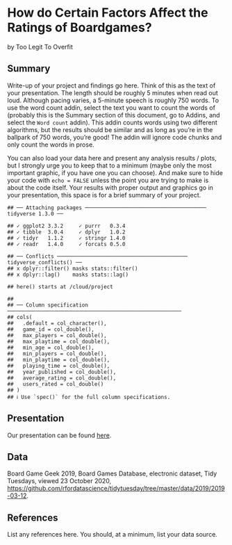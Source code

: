 How do Certain Factors Affect the Ratings of Boardgames?
================
by Too Legit To Overfit

## Summary

Write-up of your project and findings go here. Think of this as the text
of your presentation. The length should be roughly 5 minutes when read
out loud. Although pacing varies, a 5-minute speech is roughly 750
words. To use the word count addin, select the text you want to count
the words of (probably this is the Summary section of this document, go
to Addins, and select the `Word count` addin). This addin counts words
using two different algorithms, but the results should be similar and as
long as you’re in the ballpark of 750 words, you’re good\! The addin
will ignore code chunks and only count the words in prose.

You can also load your data here and present any analysis results /
plots, but I strongly urge you to keep that to a minimum (maybe only the
most important graphic, if you have one you can choose). And make sure
to hide your code with `echo = FALSE` unless the point you are trying to
make is about the code itself. Your results with proper output and
graphics go in your presentation, this space is for a brief summary of
your project.

    ## ── Attaching packages ─────────────────────────────────────── tidyverse 1.3.0 ──

    ## ✓ ggplot2 3.3.2     ✓ purrr   0.3.4
    ## ✓ tibble  3.0.4     ✓ dplyr   1.0.2
    ## ✓ tidyr   1.1.2     ✓ stringr 1.4.0
    ## ✓ readr   1.4.0     ✓ forcats 0.5.0

    ## ── Conflicts ────────────────────────────────────────── tidyverse_conflicts() ──
    ## x dplyr::filter() masks stats::filter()
    ## x dplyr::lag()    masks stats::lag()

    ## here() starts at /cloud/project

    ## 
    ## ── Column specification ────────────────────────────────────────────────────────
    ## cols(
    ##   .default = col_character(),
    ##   game_id = col_double(),
    ##   max_players = col_double(),
    ##   max_playtime = col_double(),
    ##   min_age = col_double(),
    ##   min_players = col_double(),
    ##   min_playtime = col_double(),
    ##   playing_time = col_double(),
    ##   year_published = col_double(),
    ##   average_rating = col_double(),
    ##   users_rated = col_double()
    ## )
    ## ℹ Use `spec()` for the full column specifications.

## Presentation

Our presentation can be found [here](presentation/presentation.html).

## Data

Board Game Geek 2019, Board Games Database, electronic dataset, Tidy
Tuesdays, viewed 23 October 2020,
<https://github.com/rfordatascience/tidytuesday/tree/master/data/2019/2019-03-12>.

## References

List any references here. You should, at a minimum, list your data
source.
